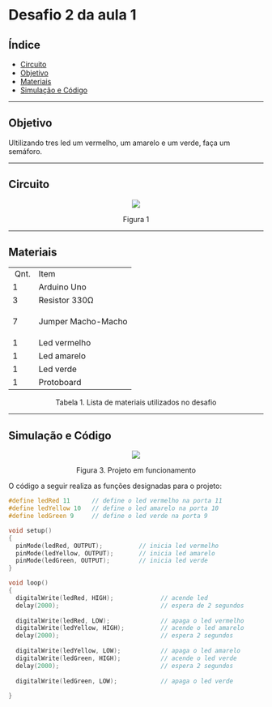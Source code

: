 # Desafio 2 da aula 1

## Índice
+ [Circuito](#circuito)
+ [Objetivo](#objetivo)
+ [Materiais](#materiais)
+ [Simulação e Código](#simulacao-codigo)


---

<h2 id="objetivo">Objetivo</h2>

Ultilizando tres led um vermelho, um amarelo e um verde, faça um semáforo.

---

<h2 id="Circuito">Circuito</h2>



<div align='center'>
    <img src="https://github.com/rayque-alencar/desafios/blob/main/Desafios/Aula%201/Semáforo/Circuito.png"></igm>
    <p align='center'>Figura 1</p>
</div>

---

<h2>Materiais</h2>

<div align='center'>
    <table>
    <tbody>
    <tr>
    <td>&nbsp;Qnt.</td>
    <td>Item</td>
    </tr>
    <tr>
    <td>1</td>
    <td>Arduino Uno</td>
    </tr>
    <tr>
    <td>3</td>
    <td>Resistor 330&Omega;</td>
    </tr>
    <tr>
    <td>7&nbsp;</td>
    <td>
    <p>Jumper Macho-Macho</p>
    </td>
    </tr>
    <tr>
    <td>1&nbsp;</td>
    <td>Led vermelho</td>
    </tr>
    <td>1&nbsp;</td>
    <td>Led amarelo</td>
    </tr>
    </tr>
    <td>1&nbsp;</td>
    <td>Led verde</td>
     </tr>
    <td>1&nbsp;</td>
    <td>Protoboard</td>
    </tbody>
    </table>

<p>Tabela 1. Lista de materiais utilizados no desafio</p>

</div>

---


<h2 id="simulacao-codigo">Simulação e Código</h2>

<div align='center'>
    <img src="https://thumbs.gfycat.com/CandidSophisticatedImperatorangel-max-1mb.gif"></img>
    <p>Figura 3. Projeto em funcionamento</p>
</div>

O código a seguir realiza as funções designadas para o projeto:

```cpp
#define ledRed 11      // define o led vermelho na porta 11
#define ledYellow 10   // define o led amarelo na porta 10
#define ledGreen 9     // define o led verde na porta 9

void setup()
{
  pinMode(ledRed, OUTPUT);          // inicia led vermelho
  pinMode(ledYellow, OUTPUT);       // inicia led amarelo
  pinMode(ledGreen, OUTPUT);        // inicia led verde
}

void loop()
{
  digitalWrite(ledRed, HIGH);             // acende led 
  delay(2000);                            // espera de 2 segundos
  
  digitalWrite(ledRed, LOW);              // apaga o led vermelho
  digitalWrite(ledYellow, HIGH);          // acende o led amarelo
  delay(2000);                            // espera 2 segundos
  
  digitalWrite(ledYellow, LOW);           // apaga o led amarelo
  digitalWrite(ledGreen, HIGH);           // acende o led verde
  delay(2000);                            // espera 2 segundos
  
  digitalWrite(ledGreen, LOW);            // apaga o led verde
  
}
```




